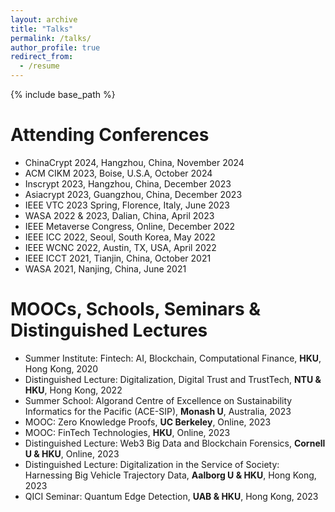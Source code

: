 ```yaml
---
layout: archive
title: "Talks"
permalink: /talks/
author_profile: true
redirect_from:
  - /resume
---
```


{% include base_path %}

Attending Conferences
======
* ChinaCrypt 2024, Hangzhou, China, November 2024
* ACM CIKM 2023, Boise, U.S.A, October 2024
* Inscrypt 2023, Hangzhou, China, December 2023
* Asiacrypt 2023, Guangzhou, China, December 2023
* IEEE VTC 2023 Spring, Florence, Italy, June 2023 
* WASA 2022 & 2023, Dalian, China, April 2023 
* IEEE Metaverse Congress, Online, December 2022
* IEEE ICC 2022, Seoul, South Korea, May 2022
* IEEE WCNC 2022, Austin, TX, USA, April 2022
* IEEE ICCT 2021, Tianjin, China, October 2021
* WASA 2021, Nanjing, China, June 2021 


MOOCs, Schools, Seminars & Distinguished Lectures
======
* Summer Institute: Fintech: AI, Blockchain, Computational Finance, **HKU**, Hong Kong, 2020 
* Distinguished Lecture: Digitalization, Digital Trust and TrustTech, **NTU & HKU**, Hong Kong, 2022
* Summer School: Algorand Centre of Excellence on Sustainability Informatics for the Pacific (ACE-SIP), **Monash U**, Australia, 2023
* MOOC: Zero Knowledge Proofs, **UC Berkeley**, Online, 2023
* MOOC: FinTech Technologies, **HKU**, Online, 2023
* Distinguished Lecture: Web3 Big Data and Blockchain Forensics, **Cornell U & HKU**, Online, 2023
* Distinguished Lecture: Digitalization in the Service of Society: Harnessing Big Vehicle Trajectory Data, **Aalborg U & HKU**, Hong Kong, 2023
* QICI Seminar: Quantum Edge Detection, **UAB & HKU**, Hong Kong, 2023
